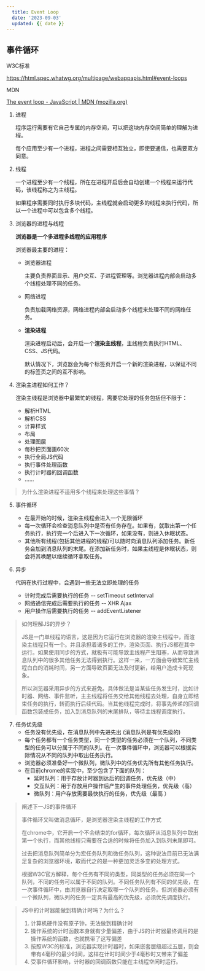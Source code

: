 ```yaml
---
  title: Event Loop
  date: '2023-09-03'
  updated: {{ date }}
---
```

## 事件循环

W3C标准

https://html.spec.whatwg.org/multipage/webappapis.html#event-loops

MDN

[The event loop - JavaScript | MDN (mozilla.org)](https://developer.mozilla.org/en-US/docs/Web/JavaScript/Event_loop)

1. 进程

   程序运行需要有它自己专属的内存空间，可以把这块内存空间简单的理解为进程。

   每个应用至少有一个进程，进程之间需要相互独立，即使要通信，也需要双方同意。

2. 线程

   一个进程至少有一个线程，所在在进程开启后会自动创建一个线程来运行代码，该线程称之为主线程。

   如果程序需要同时执行多块代码，主线程就会启动更多的线程来执行代码，所以一个进程中可以包含多个线程。

3. 浏览器的进程与线程

   **浏览器是一个多进程多线程的应用程序**

   浏览器最主要的进程：

   - 浏览器进程

     主要负责界面显示、用户交互、子进程管理等。浏览器进程内部会启动多个线程处理不同的任务。

   - 网络进程

     负责加载网络资源，网络进程内部会启动多个线程来处理不同的网络任务。

   - **渲染进程**

     渲染进程启动后，会开启一个**渲染主线程**，主线程负责执行HTML、CSS、JS代码。

     默认情况下，浏览器会为每个标签页开启一个新的渲染进程，以保证不同的标签页之间的互不影响。

4. 渲染主进程如何工作？

   渲染主线程是浏览器中最繁忙的线程，需要它处理的任务包括但不限于：

   - 解析HTML
   - 解析CSS
   - 计算样式
   - 布局
   - 处理图层
   - 每秒把页面画60次
   - 执行全局JS代码
   - 执行事件处理函数
   - 执行计时器的回调函数
   - ......

> 为什么渲染进程不适用多个线程来处理这些事情？

5. 事件循环

   - 在最开始的时候，渲染主线程会进入一个无限循环
   - 每一次循环会检查消息队列中是否有任务存在。如果有，就取出第一个任务执行，执行完一个后进入下一次循环，如果没有，则进入休眠状态。
   - 其他所有线程(包括其他进程的线程)可以随时向消息队列添加任务。新任务会加到消息队列的末尾。在添加新任务时，如果主线程是休眠状态，则会将其唤醒以继续循环拿取任务。

6. 异步

   代码在执行过程中，会遇到一些无法立即处理的任务

   - 计时完成后需要执行的任务 -- setTimeout setInterval
   - 网络通信完成后需要执行的任务 -- XHR Ajax
   - 用户操作后需要执行的任务 -- addEventListener

> 如何理解JS的异步？
>
> JS是一门单线程的语言，这是因为它运行在浏览器的渲染主线程中，而渲染主线程只有一个。并且承担着诸多的工作，渲染页面、执行JS都在其中运行。如果使用同步的方式，就极有可能导致主线程产生阻塞，从而导致消息队列中的很多其他任务无法得到执行。这样一来，一方面会导致繁忙主线程白白的消耗时间，另一方面导致页面无法及时更新，给用户造成卡死现象。
>
> 所以浏览器采用异步的方式来避免。具体做法是当某些任务发生时，比如计时器、网络、事件监听，主主线程将任务交给其他线程去处理，自身立即结束任务的执行，转而执行后续代码。当其他线程完成时，将事先传递的回调函数包装成任务，加入到消息队列的末尾排队，等待主线程调度执行。

7. 任务优先级
   - 任务没有优先级，在消息队列中先进先出 (消息队列是有优先级的)
   - 每个任务都有一个任务类型，同一个类型的任务必须在一个队列，不同类型的任务可以分属于不同的队列。在一次事件循环中，浏览器可以根据实际情况从不同的队列中取出任务执行。
   - 浏览器必须准备好一个微队列，微队列中的任务优先所有其他任务执行。
   - 在目前chrome的实现中，至少包含了下面的队列：
     - 延时队列：用于存放计时器到达后的回调任务，优先级（中）
     - 交互队列：用于存放用户操作后产生的事件处理任务，优先级（高）
     - 微队列：用户存放需要最快执行的任务，优先级（最高 ）

> 阐述下一JS的事件循环
>
> 事件循环又叫做消息循环，是浏览器渲染主线程的工作方式
>
> 在chrome中，它开启一个不会结束的for循环，每次循环从消息队列中取出第一个执行，而其他线程只需要在合适的时候将任务加入到队列末尾即可。
>
> 过去把消息队列简单分为宏任务队列和微任务队列，这种说法目前已无法满足复杂的浏览器环境，取而代之的是一种更加灵活多变的处理方式。
>
> 根据W3C官方解释，每个任务有不同的类型，同类型的任务必须在同一个队列，不同的任务可以属于不同的队列。不同任务队列有不同的优先级，在一次事件循环中，由浏览器自行决定取哪一个队列的任务。但浏览器必须有一个微队列，微队列的任务一定具有最高的优先级，必须优先调度执行。

> JS中的计时器能做到精确计时吗？为什么？
>
> 1. 计算机硬件没有原子钟，无法做到精确计时
> 2. 操作系统的计时函数本身就有少量偏差，由于JS的计时器最终调用的是操作系统的函数，也就携带了这写偏差
> 3. 按照W3C的标准，浏览器实现计时器时，如果嵌套层级超过五层，则会带有4毫秒的最少时间，这样在计时时间少于4毫秒时又带来了偏差
> 4. 受事件循环影响，计时器的回调函数只能在主线程空闲时运行。